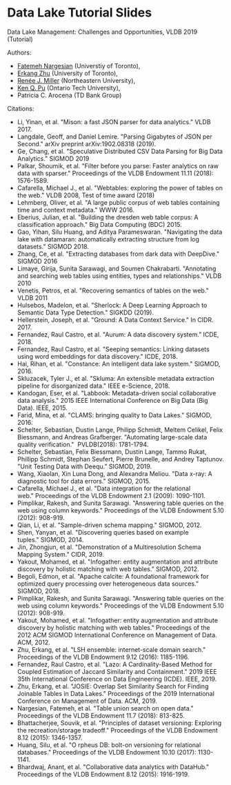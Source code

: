 # Data Lake Tutorial Slides

Data Lake Management: Challenges and Opportunities, VLDB 2019 (Tutorial)

Authors:

* [Fatemeh Nargesian](http://www.cs.toronto.edu/~fnargesian/) (Universtiy of Toronto), 
* [Erkang Zhu](http://ekzhu.com) (University of Toronto), 
* [Renée J. Miller](https://www.khoury.northeastern.edu/people/renee-miller/) (Northeastern University), 
* [Ken Q. Pu](http://kenpu.ca/) (Ontario Tech University), 
* Patricia C. Arocena (TD Bank Group)

Citations:
* Li, Yinan, et al. "Mison: a fast JSON parser for data analytics." VLDB 2017.
* Langdale, Geoff, and Daniel Lemire. "Parsing Gigabytes of JSON per Second." arXiv preprint arXiv:1902.08318 (2019).
* Ge, Chang, et al. "Speculative Distributed CSV Data Parsing for Big Data Analytics." SIGMOD 2019
* Palkar, Shoumik, et al. "Filter before you parse: Faster analytics on raw data with sparser." Proceedings of the VLDB Endowment 11.11 (2018): 1576-1589.
* Cafarella, Michael J., et al. "Webtables: exploring the power of tables on the web." VLDB 2008, Test of time award (2018)
* Lehmberg, Oliver, et al. "A large public corpus of web tables containing time and context metadata." WWW 2016.
* Eberius, Julian, et al. "Building the dresden web table corpus: A classification approach." Big Data Computing (BDC) 2015.
* Gao, Yihan, Silu Huang, and Aditya Parameswaran. "Navigating the data lake with datamaran: automatically extracting structure from log datasets." SIGMOD 2018.
* Zhang, Ce, et al. "Extracting databases from dark data with DeepDive." SIGMOD 2016
* Limaye, Girija, Sunita Sarawagi, and Soumen Chakrabarti. "Annotating and searching web tables using entities, types and relationships." VLDB 2010
* Venetis, Petros, et al. "Recovering semantics of tables on the web." VLDB 2011
* Hulsebos, Madelon, et al. "Sherlock: A Deep Learning Approach to Semantic Data Type Detection." SIGKDD (2019).
* Hellerstein, Joseph, et al. "Ground: A Data Context Service." In CIDR. 2017.
* Fernandez, Raul Castro, et al. "Aurum: A data discovery system.” ICDE, 2018.
* Fernandez, Raul Castro, et al. "Seeping semantics: Linking datasets using word embeddings for data discovery." ICDE, 2018. 
* Hai, Rihan, et al. "Constance: An intelligent data lake system." SIGMOD, 2016. 
* Skluzacek, Tyler J., et al. "Skluma: An extensible metadata extraction pipeline for disorganized data." IEEE e-Science, 2018.
* Kandogan, Eser, et al. "Labbook: Metadata-driven social collaborative data analysis." 2015 IEEE International Conference on Big Data (Big Data). IEEE, 2015.
* Farid, Mina, et al. "CLAMS: bringing quality to Data Lakes." SIGMOD, 2016.
* Schelter, Sebastian, Dustin Lange, Philipp Schmidt, Meltem Celikel, Felix Biessmann, and Andreas Grafberger. "Automating large-scale data quality verification."  PVLDB(2018): 1781-1794.
* Schelter, Sebastian, Felix Biessmann, Dustin Lange, Tammo Rukat, Phillipp Schmidt, Stephan Seufert, Pierre Brunelle, and Andrey Taptunov. "Unit Testing Data with Deequ.” SIGMOD, 2019.
* Wang, Xiaolan, Xin Luna Dong, and Alexandra Meliou. "Data x-ray: A diagnostic tool for data errors." SIGMOD, 2015.
* Cafarella, Michael J., et al. "Data integration for the relational web." Proceedings of the VLDB Endowment 2.1 (2009): 1090-1101.
* Pimplikar, Rakesh, and Sunita Sarawagi. "Answering table queries on the web using column keywords." Proceedings of the VLDB Endowment 5.10 (2012): 908-919.
* Qian, Li, et al. "Sample-driven schema mapping." SIGMOD, 2012. 
* Shen, Yanyan, et al. "Discovering queries based on example tuples." SIGMOD, 2014.
* Jin, Zhongjun, et al. "Demonstration of a Multiresolution Schema Mapping System."  CIDR, 2019.
* Yakout, Mohamed, et al. "Infogather: entity augmentation and attribute discovery by holistic matching with web tables." SIGMOD, 2012.
* Begoli, Edmon, et al. "Apache calcite: A foundational framework for optimized query processing over heterogeneous data sources.” SIGMOD, 2018.
* Pimplikar, Rakesh, and Sunita Sarawagi. "Answering table queries on the web using column keywords." Proceedings of the VLDB Endowment 5.10 (2012): 908-919.
* Yakout, Mohamed, et al. "Infogather: entity augmentation and attribute discovery by holistic matching with web tables." Proceedings of the 2012 ACM SIGMOD International Conference on Management of Data. ACM, 2012.
* Zhu, Erkang, et al. "LSH ensemble: internet-scale domain search." Proceedings of the VLDB Endowment 9.12 (2016): 1185-1196.
* Fernandez, Raul Castro, et al. "Lazo: A Cardinality-Based Method for Coupled Estimation of Jaccard Similarity and Containment." 2019 IEEE 35th International Conference on Data Engineering (ICDE). IEEE, 2019.
* Zhu, Erkang, et al. "JOSIE: Overlap Set Similarity Search for Finding Joinable Tables in Data Lakes." Proceedings of the 2019 International Conference on Management of Data. ACM, 2019.
* Nargesian, Fatemeh, et al. "Table union search on open data." Proceedings of the VLDB Endowment 11.7 (2018): 813-825.
* Bhattacherjee, Souvik, et al. "Principles of dataset versioning: Exploring the recreation/storage tradeoff." Proceedings of the VLDB Endowment 8.12 (2015): 1346-1357.
* Huang, Silu, et al. "O rpheus DB: bolt-on versioning for relational databases." Proceedings of the VLDB Endowment 10.10 (2017): 1130-1141.
* Bhardwaj, Anant, et al. "Collaborative data analytics with DataHub." Proceedings of the VLDB Endowment 8.12 (2015): 1916-1919.
